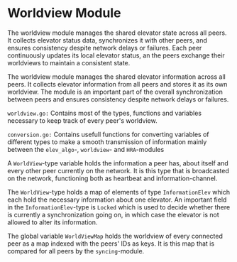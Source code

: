 Worldview Module
================

The worldview module manages the shared elevator state across all peers. It collects elevator status data, synchronizes it with other peers, and ensures consistency despite network delays or failures. Each peer continuously updates its local elevator status, an the peers exchange their worldviews to maintain a consistent state.

The worldview module manages the shared elevator information across all peers. It collects elevator information from all peers and stores it as its own worldview. The module is an important part of the overall synchronization between peers and ensures consistency despite network delays or failures.

`worldview.go:` Contains most of the types, functions and variables necessary to keep track of every peer's worldview. 

`conversion.go:` Contains usefull functions for converting variables of different types to make a smooth transmission of information mainly between the `elev_algo`-, `worldview`- and `HRA`-modules

A `WorldView`-type variable holds the information a peer has, about itself and every other peer currently on the network. It is this type that is broadcasted on the network, functioning both as heartbeat and information-channel. 

The `WorldView`-type holds a map of elements of type `InformationElev` which each hold the necessary information about one elevator. An important field in the `InformationElev`-type is `Locked` which is used to decide whether there is currently a synchronization going on, in which case the elevator is not allowed to alter its information.

The global variable `WorldViewMap` holds the worldview of every connected peer as a map indexed with the peers' IDs as keys. It is this map that is compared for all peers by the `syncing`-module.

